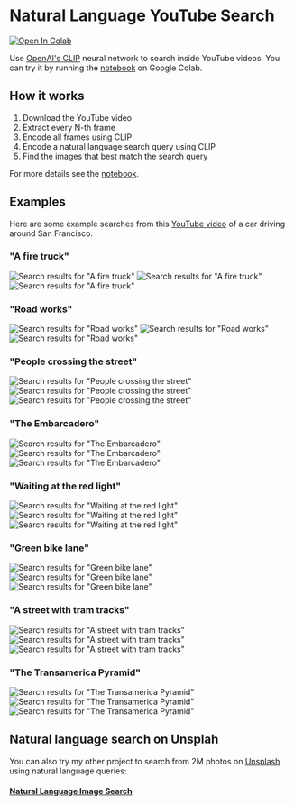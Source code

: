 # Natural Language YouTube Search

[![Open In Colab](https://colab.research.google.com/assets/colab-badge.svg)](https://colab.research.google.com/github/haltakov/natural-language-youtube-search/blob/main/natural-language-youtube-search.ipynb)

Use [OpenAI's CLIP](https://openai.com/blog/clip/) neural network to search inside YouTube videos. You can try it by running the [notebook](https://colab.research.google.com/github/haltakov/natural-language-youtube-search/blob/main/natural-language-youtube-search.ipynb) on Google Colab.

## How it works

1. Download the YouTube video
2. Extract every N-th frame
3. Encode all frames using CLIP
4. Encode a natural language search query using CLIP
5. Find the images that best match the search query

For more details see the [notebook](https://colab.research.google.com/github/haltakov/natural-language-youtube-search/blob/main/natural-language-youtube-search.ipynb).

## Examples

Here are some example searches from this [YouTube video](https://www.youtube.com/watch?v=PGMu_Z89Ao8) of a car driving around San Francisco.

### "A fire truck"

![Search results for "A fire truck"](images/fire_truck_1.jpeg)
![Search results for "A fire truck"](images/fire_truck_2.jpeg)
![Search results for "A fire truck"](images/fire_truck_3.jpeg)

### "Road works"

![Search results for "Road works"](images/road_works_1.jpeg)
![Search results for "Road works"](images/road_works_2.jpeg)
![Search results for "Road works"](images/road_works_3.jpeg)

### "People crossing the street"

![Search results for "People crossing the street"](images/people_crossing_1.jpeg)
![Search results for "People crossing the street"](images/people_crossing_2.jpeg)
![Search results for "People crossing the street"](images/people_crossing_3.jpeg)

### "The Embarcadero"

![Search results for "The Embarcadero"](images/embarcadero_1.jpeg)
![Search results for "The Embarcadero"](images/embarcadero_2.jpeg)
![Search results for "The Embarcadero"](images/embarcadero_3.jpeg)

### "Waiting at the red light"

![Search results for "Waiting at the red light"](images/waiting_red_1.jpeg)
![Search results for "Waiting at the red light"](images/waiting_red_2.jpeg)
![Search results for "Waiting at the red light"](images/waiting_red_3.jpeg)

### "Green bike lane"

![Search results for "Green bike lane"](images/bike_lane_1.jpeg)
![Search results for "Green bike lane"](images/bike_lane_2.jpeg)
![Search results for "Green bike lane"](images/bike_lane_3.jpeg)

### "A street with tram tracks"

![Search results for "A street with tram tracks"](images/tram_tracks_1.jpeg)
![Search results for "A street with tram tracks"](images/tram_tracks_2.jpeg)
![Search results for "A street with tram tracks"](images/tram_tracks_3.jpeg)

### "The Transamerica Pyramid"

![Search results for "The Transamerica Pyramid"](images/transamerica_pyramid_1.jpeg)
![Search results for "The Transamerica Pyramid"](images/transamerica_pyramid_2.jpeg)
![Search results for "The Transamerica Pyramid"](images/transamerica_pyramid_3.jpeg)

## Natural language search on Unsplah

You can also try my other project to search from 2M photos on [Unsplash](https://unsplash.com/) using natural language queries:

#### [Natural Language Image Search](https://github.com/haltakov/natural-language-image-search)
